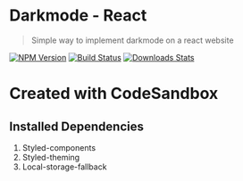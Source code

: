 # Darkmode - React
>Simple way to implement darkmode on a react website

[![NPM Version][npm-image]][npm-url]
[![Build Status][travis-image]][travis-url]
[![Downloads Stats][npm-downloads]][npm-url]

# Created with CodeSandbox
## Installed Dependencies
1. Styled-components
2. Styled-theming
3. Local-storage-fallback



<!-- Markdown link & img dfn's -->
[npm-image]: https://img.shields.io/npm/v/datadog-metrics.svg?style=flat-square
[npm-url]: https://npmjs.org/package/datadog-metrics
[npm-downloads]: https://img.shields.io/npm/dm/datadog-metrics.svg?style=flat-square
[travis-image]: https://img.shields.io/travis/dbader/node-datadog-metrics/master.svg?style=flat-square
[travis-url]: https://travis-ci.org/dbader/node-datadog-metrics
[wiki]: https://github.com/yourname/yourproject/wiki
